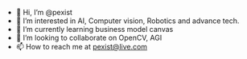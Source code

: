 - 👋 Hi, I’m @pexist
- 👀 I’m interested in AI, Computer vision, Robotics and advance tech. 
- 🌱 I’m currently learning business model canvas
- 💞️ I’m looking to collaborate on OpenCV, AGI
- 📫 How to reach me at pexist@live.com

<!---
pexist/pexist is a ✨ special ✨ repository because its `README.md` (this file) appears on your GitHub profile.
You can click the Preview link to take a look at your changes.
--->
